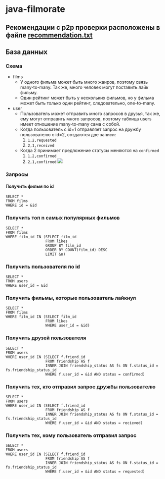 # java-filmorate
## Рекомендации с p2p проверки расположены в файле [recommendation.txt](https://github.com/alekseytumbaev/java-filmorate/blob/main/recommendation.txt)
## База данных
### Cхема
- films
  - У одного фильма может быть  много жанров, поэтому связь many-to-many.
  Так же, много человек могут поставить лайк фильму.
  - Один рейтинг может быть у нескольких фильмов, но у фильма может быть только одни рейтинг, следовательно, one-to-many.
- user
    - Пользователь может отправить много запросов в друзья, так же, ему могут отправить много запросов, 
  поэтому таблица users имеет отношение many-to-many сама с собой.
    - Когда пользователь с id=1 отправляет запрос на дружбу пользователю с id=2, создаются две записи:
      1) `1,2,requested`
      2) `2,1,received`
    - Когда 2 принимает предложение статусы меняются на `confirmed`
      1) `1,2,confirmed`
      2) `2,1,confirmed`
      ![](https://user-images.githubusercontent.com/106385986/227537441-62690a0c-3b0c-417f-b481-1e6b4e09326d.png)

### Запросы
#### Получить фильм по id
    SELECT *
    FROM films
    WHERE id = &id
### Получить топ n самых популярных фильмов
    SELECT *
    FROM films
    WHERE film_id IN (SELECT film_id
                      FROM likes
                      GROUP BY film_id
                      ORDER BY COUNT(film_id) DESC
                      LIMIT &n)
### Получить пользователя по id
    SELECT *
    FROM users
    WHERE user_id = &id
### Получить фильмы, которые пользователь лайкнул
    SELECT *
    FROM films
    WHERE film_id IN (SELECT film_id
                      FROM likes
                      WHERE user_id = &id)
### Получить друзей пользователя
    SELECT *
    FROM users
    WHERE user_id IN (SELECT f.friend_id
                      FROM friendship AS f
                      INNER JOIN friendship_status AS fs ON f.status_id = fs.friendship_status_id
                      WHERE f.user_id = &id AND status = confirmed)
### Получить тех, кто отправил запрос дружбы пользователю
    SELECT *
    FROM users
    WHERE user_id IN (SELECT f.friend_id
                      FROM friendship AS f
                      INNER JOIN friendship_status AS fs ON f.status_id = fs.friendship_status_id
                      WHERE f.user_id = &id AND status = recieved)
### Получить тех, кому пользователь отправил запрос
    SELECT *
    FROM users
    WHERE user_id IN (SELECT f.friend_id
                      FROM friendship AS f
                      INNER JOIN friendship_status AS fs ON f.status_id = fs.friendship_status_id
                      WHERE f.user_id = &id AND status = requested)
